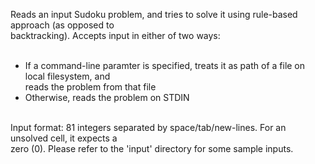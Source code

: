 Reads an input Sudoku problem, and tries to solve it using rule-based approach (as opposed to<br>
backtracking). Accepts input in either of two ways:<br>
<br>
- If a command-line paramter is specified, treats it as path of a file on local filesystem, and<br>
reads the problem from that file<br>
- Otherwise, reads the problem on STDIN<br>
<br>
Input format: 81 integers separated by space/tab/new-lines. For an unsolved cell, it expects a <br>
zero (0). Please refer to the 'input' directory for some sample inputs.<br>
